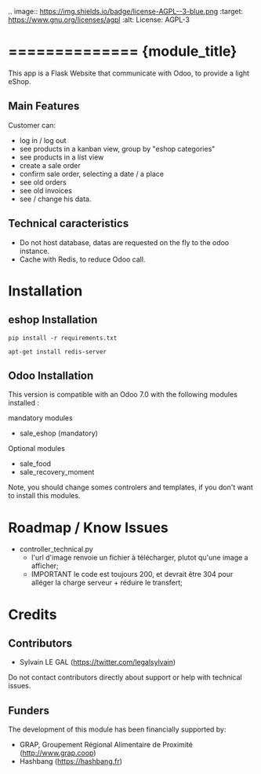 .. image:: https://img.shields.io/badge/license-AGPL--3-blue.png
   :target: https://www.gnu.org/licenses/agpl
   :alt: License: AGPL-3

==============
{module_title}
==============

This app is a Flask Website that communicate with Odoo, to provide
a light eShop.

Main Features
-------------

Customer can:

- log in / log out
- see products in a kanban view, group by "eshop categories"
- see products in a list view
- create a sale order
- confirm sale order, selecting a date / a place
- see old orders
- see old invoices
- see / change his data.

Technical caracteristics
------------------------

- Do not host database, datas are requested on the fly to the odoo instance.
- Cache with Redis, to reduce Odoo call.


Installation
============

eshop Installation
------------------

```
pip install -r requirements.txt

apt-get install redis-server
```

Odoo Installation
-----------------

This version is compatible with an Odoo 7.0 with the following modules
installed :

mandatory modules

- sale_eshop (mandatory)

Optional modules

- sale_food
- sale_recovery_moment

Note, you should change somes controlers and templates, if you don't want
to install this modules.

Roadmap / Know Issues
=====================

* controller_technical.py
    * l'url d'image renvoie un fichier à télécharger, plutot qu'une image
      a afficher;
    * IMPORTANT le code est toujours 200, et devrait être 304 pour alléger la
      charge serveur + réduire le transfert;

Credits
=======

Contributors
------------

* Sylvain LE GAL (https://twitter.com/legalsylvain)

Do not contact contributors directly about support or help with technical issues.

Funders
-------

The development of this module has been financially supported by:

* GRAP, Groupement Régional Alimentaire de Proximité (http://www.grap.coop)
* Hashbang (https://hashbang.fr)
